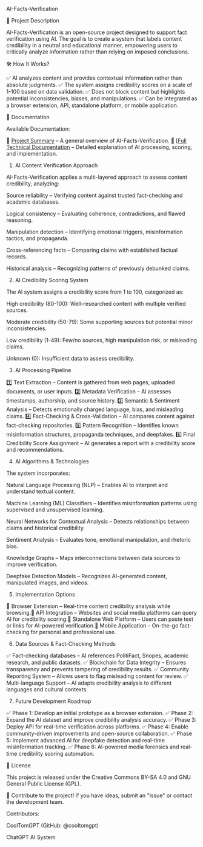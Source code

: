 AI-Facts-Verification

📌 Project Description

AI-Facts-Verification is an open-source project designed to support fact verification using AI. The goal is to create a system that labels content credibility in a neutral and educational manner, empowering users to critically analyze information rather than relying on imposed conclusions.

🛠 How It Works?

✅ AI analyzes content and provides contextual information rather than absolute judgments.
✅ The system assigns credibility scores on a scale of 1-100 based on data validation.
✅ Does not block content but highlights potential inconsistencies, biases, and manipulations.
✅ Can be integrated as a browser extension, API, standalone platform, or mobile application.

📖 Documentation

Available Documentation:

📄 [Project Summary](https://github.com/cooltomgpt/AI-Facts-Verification/blob/main/AI-Facts-Verification%20%E2%80%93%20Project%20Summary.pdf) – A general overview of AI-Facts-Verification.
📄 [[Full Technical Documentation](https://github.com/cooltomgpt/AI-Facts-Verification/blob/main/AI-Facts-Verification-Full-Documentation.pdf) – Detailed explanation of AI processing, scoring, and implementation.

1. AI Content Verification Approach

AI-Facts-Verification applies a multi-layered approach to assess content credibility, analyzing:

Source reliability – Verifying content against trusted fact-checking and academic databases.

Logical consistency – Evaluating coherence, contradictions, and flawed reasoning.

Manipulation detection – Identifying emotional triggers, misinformation tactics, and propaganda.

Cross-referencing facts – Comparing claims with established factual records.

Historical analysis – Recognizing patterns of previously debunked claims.

2. AI Credibility Scoring System

The AI system assigns a credibility score from 1 to 100, categorized as:

High credibility (80-100): Well-researched content with multiple verified sources.

Moderate credibility (50-79): Some supporting sources but potential minor inconsistencies.

Low credibility (1-49): Few/no sources, high manipulation risk, or misleading claims.

Unknown (0): Insufficient data to assess credibility.

3. AI Processing Pipeline

1️⃣ Text Extraction – Content is gathered from web pages, uploaded documents, or user inputs.
2️⃣ Metadata Verification – AI assesses timestamps, authorship, and source history.
3️⃣ Semantic & Sentiment Analysis – Detects emotionally charged language, bias, and misleading claims.
4️⃣ Fact-Checking & Cross-Validation – AI compares content against fact-checking repositories.
5️⃣ Pattern Recognition – Identifies known misinformation structures, propaganda techniques, and deepfakes.
6️⃣ Final Credibility Score Assignment – AI generates a report with a credibility score and recommendations.

4. AI Algorithms & Technologies

The system incorporates:

Natural Language Processing (NLP) – Enables AI to interpret and understand textual content.

Machine Learning (ML) Classifiers – Identifies misinformation patterns using supervised and unsupervised learning.

Neural Networks for Contextual Analysis – Detects relationships between claims and historical credibility.

Sentiment Analysis – Evaluates tone, emotional manipulation, and rhetoric bias.

Knowledge Graphs – Maps interconnections between data sources to improve verification.

Deepfake Detection Models – Recognizes AI-generated content, manipulated images, and videos.

5. Implementation Options

🔹 Browser Extension – Real-time content credibility analysis while browsing.🔹 API Integration – Websites and social media platforms can query AI for credibility scoring.🔹 Standalone Web Platform – Users can paste text or links for AI-powered verification.🔹 Mobile Application – On-the-go fact-checking for personal and professional use.

6. Data Sources & Fact-Checking Methods

✅ Fact-checking databases – AI references PolitiFact, Snopes, academic research, and public datasets.
✅ Blockchain for Data Integrity – Ensures transparency and prevents tampering of credibility results.
✅ Community Reporting System – Allows users to flag misleading content for review.
✅ Multi-language Support – AI adapts credibility analysis to different languages and cultural contexts.

7. Future Development Roadmap

✅ Phase 1: Develop an initial prototype as a browser extension.
✅ Phase 2: Expand the AI dataset and improve credibility analysis accuracy.
✅ Phase 3: Deploy API for real-time verification across platforms.
✅ Phase 4: Enable community-driven improvements and open-source collaboration.
✅ Phase 5: Implement advanced AI for deepfake detection and real-time misinformation tracking.
✅ Phase 6: AI-powered media forensics and real-time credibility scoring automation.

📌 License

This project is released under the Creative Commons BY-SA 4.0 and GNU General Public License (GPL).

🚀 Contribute to the project! If you have ideas, submit an "Issue" or contact the development team.

Contributors:

CoolTomGPT (GitHub: @cooltomgpt)

ChatGPT AI System

